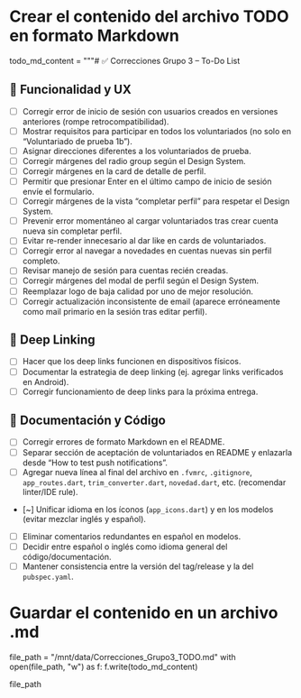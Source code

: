 # Crear el contenido del archivo TODO en formato Markdown
todo_md_content = """# ✅ Correcciones Grupo 3 – To-Do List

## 🧪 Funcionalidad y UX
- [ ] Corregir error de inicio de sesión con usuarios creados en versiones anteriores (rompe retrocompatibilidad).
- [ ] Mostrar requisitos para participar en todos los voluntariados (no solo en “Voluntariado de prueba 1b”).
- [ ] Asignar direcciones diferentes a los voluntariados de prueba.
- [ ] Corregir márgenes del radio group según el Design System.
- [ ] Corregir márgenes en la card de detalle de perfil.
- [ ] Permitir que presionar Enter en el último campo de inicio de sesión envíe el formulario.
- [ ] Corregir márgenes de la vista “completar perfil” para respetar el Design System.
- [ ] Prevenir error momentáneo al cargar voluntariados tras crear cuenta nueva sin completar perfil.
- [ ] Evitar re-render innecesario al dar like en cards de voluntariados.
- [ ] Corregir error al navegar a novedades en cuentas nuevas sin perfil completo.
- [ ] Revisar manejo de sesión para cuentas recién creadas.
- [ ] Corregir márgenes del modal de perfil según el Design System.
- [ ] Reemplazar logo de baja calidad por uno de mejor resolución.
- [ ] Corregir actualización inconsistente de email (aparece erróneamente como mail primario en la sesión tras editar perfil).

## 🔗 Deep Linking
- [ ] Hacer que los deep links funcionen en dispositivos físicos.
- [ ] Documentar la estrategia de deep linking (ej. agregar links verificados en Android).
- [ ] Corregir funcionamiento de deep links para la próxima entrega.

## 📝 Documentación y Código
- [ ] Corregir errores de formato Markdown en el README.
- [ ] Separar sección de aceptación de voluntariados en README y enlazarla desde “How to test push notifications”.
- [ ] Agregar nueva línea al final del archivo en `.fvmrc`, `.gitignore`, `app_routes.dart`, `trim_converter.dart`, `novedad.dart`, etc. (recomendar linter/IDE rule).
- [~] Unificar idioma en los íconos (`app_icons.dart`) y en los modelos (evitar mezclar inglés y español).
- [ ] Eliminar comentarios redundantes en español en modelos.
- [ ] Decidir entre español o inglés como idioma general del código/documentación.
- [ ] Mantener consistencia entre la versión del tag/release y la del `pubspec.yaml`.

# Guardar el contenido en un archivo .md
file_path = "/mnt/data/Correcciones_Grupo3_TODO.md"
with open(file_path, "w") as f:
f.write(todo_md_content)

file_path
